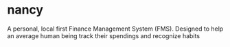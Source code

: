 # nancy
A personal, local first Finance Management System (FMS). Designed to help an average human being track their spendings and recognize habits
